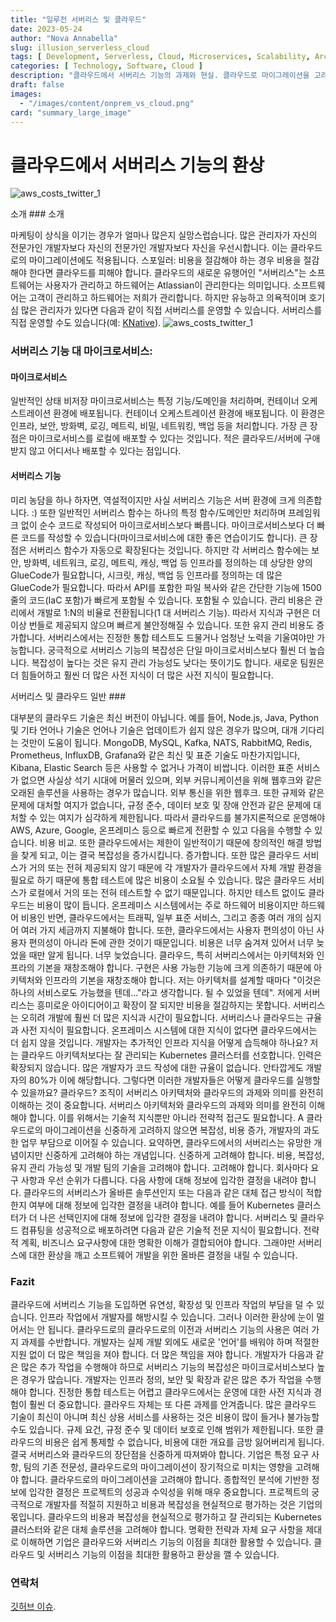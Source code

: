 ```yaml
---
title: "일루전 서버리스 및 클라우드"
date: 2023-05-24
author: "Nova Annabella"
slug: illusion_serverless_cloud
tags: [ Development, Serverless, Cloud, Microservices, Scalability, Architecture, Infrastructure ]
categories: [ Technology, Software, Cloud ]
description: "클라우드에서 서버리스 기능의 과제와 현실. 클라우드로 마이그레이션을 고려하는 기업에게 귀중한 인사이트"
draft: false
images:
  - "/images/content/onprem_vs_cloud.png"
card: "summary_large_image"
---
```




# 클라우드에서 서버리스 기능의 환상

![aws_costs_twitter_1](/이미지/콘텐츠/온프레미스_vs_클라우드.png)

소개 ### 소개

마케팅이 상식을 이기는 경우가 얼마나 많은지 실망스럽습니다. 많은 관리자가 자신의 전문가인 개발자보다 자신의 전문가인 개발자보다 자신을 우선시합니다. 이는 클라우드로의 마이그레이션에도 적용됩니다. 스포일러: 비용을
절감해야 하는 경우 비용을 절감해야 한다면 클라우드를 피해야 합니다. 클라우드의 새로운 유행어인 "서버리스"는 소프트웨어는 사용자가 관리하고 하드웨어는 Atlassian이 관리한다는 의미입니다. 소프트웨어는 고객이
관리하고 하드웨어는 저희가 관리합니다. 하지만 유능하고 의욕적이며 호기심 많은 관리자가 있다면 다음과 같이 직접 서버리스를 운영할 수 있습니다. 서버리스를 직접 운영할 수도 있습니다(예:
[KNative](https://knative.dev)). ![aws_costs_twitter_1](/이미지/콘텐츠/aws_costs_twitter_1.png)

### 서버리스 기능 대 마이크로서비스:



#### 마이크로서비스

일반적인 상태 비저장 마이크로서비스는 특정 기능/도메인을 처리하며, 컨테이너 오케스트레이션 환경에 배포됩니다. 컨테이너 오케스트레이션 환경에 배포됩니다. 이 환경은 인프라, 보안, 방화벽, 로깅, 메트릭, 비밀,
네트워킹, 백업 등을 처리합니다. 가장 큰 장점은 마이크로서비스를 로컬에 배포할 수 있다는 것입니다. 적은 클라우드/서버에 구애받지 않고 어디서나 배포할 수 있다는 점입니다.

#### 서버리스 기능

미리 농담을 하나 하자면, 역설적이지만 사실 서버리스 기능은 서버 환경에 크게 의존합니다. :) 또한 일반적인 서버리스 함수는 하나의 특정 함수/도메인만 처리하며 프레임워크 없이 순수 코드로 작성되어
마이크로서비스보다 빠릅니다. 마이크로서비스보다 더 빠른 코드를 작성할 수 있습니다(마이크로서비스에 대한 좋은 연습이기도 합니다). 큰 장점은 서버리스 함수가 자동으로 확장된다는 것입니다. 하지만 각 서버리스 함수에는
보안, 방화벽, 네트워크, 로깅, 메트릭, 캐싱, 백업 등 인프라를 정의하는 데 상당한 양의 GlueCode가 필요합니다, 시크릿, 캐싱, 백업 등 인프라를 정의하는 데 많은 GlueCode가 필요합니다. 따라서
API를 포함한 파일 복사와 같은 간단한 기능에 1500줄의 코드(IaC 포함)가 빠르게 포함될 수 있습니다. 포함될 수 있습니다. 관리 비용은 관리에서 개발로 1:N의 비율로 전환됩니다(1 대 서버리스 기능).
따라서 지식과 구현은 더 이상 번들로 제공되지 않으며 빠르게 불안정해질 수 있습니다. 또한 유지 관리 비용도 증가합니다. 서버리스에서는 진정한 통합 테스트도 드물거나 엄청난 노력을 기울여야만 가능합니다. 궁극적으로
서버리스 기능의 복잡성은 단일 마이크로서비스보다 훨씬 더 높습니다. 복잡성이 높다는 것은 유지 관리 가능성도 낮다는 뜻이기도 합니다. 새로운 팀원은 더 힘들어하고 훨씬 더 많은 사전 지식이 더 많은 사전 지식이
필요합니다.

서버리스 및 클라우드 일반 ###

대부분의 클라우드 기술은 최신 버전이 아닙니다. 예를 들어, Node.js, Java, Python 및 기타 언어나 기술은 언어나 기술은 업데이트가 쉽지 않은 경우가 많으며, 대개 기다리는 것만이 도움이 됩니다.
MongoDB, MySQL, Kafka, NATS, RabbitMQ, Redis, Prometheus, InfluxDB, Grafana와 같은 최신 및 표준 기술도 마찬가지입니다, Kibana, Elastic
Search 등은 사용할 수 없거나 가격이 비쌉니다. 이러한 표준 서비스가 없으면 사실상 석기 시대에 머물러 있으며, 외부 커뮤니케이션을 위해 웹후크와 같은 오래된 솔루션을 사용하는 경우가 많습니다. 외부 통신을
위한 웹후크. 또한 규제와 같은 문제에 대처할 여지가 없습니다, 규정 준수, 데이터 보호 및 장애 안전과 같은 문제에 대처할 수 있는 여지가 심각하게 제한됩니다. 따라서 클라우드를 불가지론적으로 운영해야 AWS,
Azure, Google, 온프레미스 등으로 빠르게 전환할 수 있고 다음을 수행할 수 있습니다. 비용 비교. 또한 클라우드에서는 제한이 일반적이기 때문에 창의적인 해결 방법을 찾게 되고, 이는 결국 복잡성을
증가시킵니다. 증가합니다. 또한 많은 클라우드 서비스가 거의 또는 전혀 제공되지 않기 때문에 각 개발자가 클라우드에서 자체 개발 환경을 필요로 하기 때문에 통합 테스트에 많은 비용이 소요될 수 있습니다. 많은
클라우드 서비스가 로컬에서 거의 또는 전혀 테스트할 수 없기 때문입니다. 하지만 테스트 없이도 클라우드는 비용이 많이 듭니다. 온프레미스 시스템에서는 주로 하드웨어 비용이지만 하드웨어 비용인 반면, 클라우드에서는
트래픽, 일부 표준 서비스, 그리고 종종 여러 개의 심지어 여러 가지 세금까지 지불해야 합니다. 또한, 클라우드에서는 사용자 편의성이 아닌 사용자 편의성이 아니라 돈에 관한 것이기 때문입니다. 비용은 너무 숨겨져
있어서 너무 늦었을 때만 알게 됩니다. 너무 늦었습니다. 클라우드, 특히 서버리스에서는 아키텍처와 인프라의 기본을 재창조해야 합니다. 구현은 사용 가능한 기능에 크게 의존하기 때문에 아키텍처와 인프라의 기본을
재창조해야 합니다. 저는 아키텍처를 설계할 때마다 "이것은 하나의 서비스로도 가능했을 텐데..."라고 생각합니다. 될 수 있었을 텐데". 저에게 서버리스는 흥미로운 아이디어이고 확장이 잘 되지만 비용을 절감하지는
못합니다. 서버리스는 오히려 개발에 훨씬 더 많은 지식과 시간이 필요합니다. 서버리스나 클라우드는 규율과 사전 지식이 필요합니다. 온프레미스 시스템에 대한 지식이 없다면 클라우드에서는 더 쉽지 않을 것입니다.
개발자는 추가적인 인프라 지식을 어떻게 습득해야 하나요? 저는 클라우드 아키텍처보다는 잘 관리되는 Kubernetes 클러스터를 선호합니다. 인력은 확장되지 않습니다. 많은 개발자가 코드 작성에 대한 규율이
없습니다. 안타깝게도 개발자의 80%가 이에 해당합니다. 그렇다면 이러한 개발자들은 어떻게 클라우드를 실행할 수 있을까요? 클라우드? 조직이 서버리스 아키텍처와 클라우드의 과제와 의미를 완전히 이해하는 것이
중요합니다. 서버리스 아키텍처와 클라우드의 과제와 의미를 완전히 이해해야 합니다. 이를 위해서는 기술적 지식뿐만 아니라 전략적 접근도 필요합니다. A 클라우드로의 마이그레이션을 신중하게 고려하지 않으면 복잡성, 비용
증가, 개발자의 과도한 업무 부담으로 이어질 수 있습니다. 요약하면, 클라우드에서의 서버리스는 유망한 개념이지만 신중하게 고려해야 하는 개념입니다. 신중하게 고려해야 합니다. 비용, 복잡성, 유지 관리 가능성 및
개발 팀의 기술을 고려해야 합니다. 고려해야 합니다. 회사마다 요구 사항과 우선 순위가 다릅니다. 다음 사항에 대해 정보에 입각한 결정을 내려야 합니다. 클라우드의 서버리스가 올바른 솔루션인지 또는 다음과 같은 대체
접근 방식이 적합한지 여부에 대해 정보에 입각한 결정을 내려야 합니다. 예를 들어 Kubernetes 클러스터가 더 나은 선택인지에 대해 정보에 입각한 결정을 내려야 합니다. 서버리스 및 클라우드 컴퓨팅을
성공적으로 배포하려면 다음과 같은 기술적 전문 지식이 필요합니다. 전략적 계획, 비즈니스 요구사항에 대한 명확한 이해가 결합되어야 합니다. 그래야만 서버리스에 대한 환상을 깨고 소프트웨어 개발을 위한 올바른 결정을
내릴 수 있습니다.

### Fazit

클라우드에 서버리스 기능을 도입하면 유연성, 확장성 및 인프라 작업의 부담을 덜 수 있습니다. 인프라 작업에서 개발자를 해방시킬 수 있습니다. 그러나 이러한 환상에 눈이 멀어서는 안 됩니다. 클라우드로의 클라우드로의
이전과 서버리스 기능의 사용은 여러 가지 과제를 수반합니다. 개발자는 실제 개발 외에도 새로운 '언어'를 배워야 하며 적절한 지원 없이 더 많은 책임을 져야 합니다. 더 많은 책임을 져야 합니다. 개발자가 다음과
같은 많은 추가 작업을 수행해야 하므로 서버리스 기능의 복잡성은 마이크로서비스보다 높은 경우가 많습니다. 개발자는 인프라 정의, 보안 및 확장과 같은 많은 추가 작업을 수행해야 합니다. 진정한 통합 테스트는 어렵고
클라우드에서는 운영에 대한 사전 지식과 경험이 훨씬 더 중요합니다. 클라우드 자체는 또 다른 과제를 안겨줍니다. 많은 클라우드 기술이 최신이 아니며 최신 상용 서비스를 사용하는 것은 비용이 많이 들거나 불가능할
수도 있습니다. 규제 요건, 규정 준수 및 데이터 보호로 인해 범위가 제한됩니다. 또한 클라우드의 비용은 쉽게 통제할 수 없습니다, 비용에 대한 개요를 금방 잃어버리게 됩니다. 결국 서버리스와 클라우드의 장단점을
신중하게 따져봐야 합니다. 기업은 특정 요구 사항, 팀의 기존 전문성, 클라우드로의 마이그레이션이 장기적으로 미치는 영향을 고려해야 합니다. 클라우드로의 마이그레이션을 고려해야 합니다. 종합적인 분석에 기반한 정보에
입각한 결정은 프로젝트의 성공과 수익성을 위해 매우 중요합니다. 프로젝트의 궁극적으로 개발자를 적절히 지원하고 비용과 복잡성을 현실적으로 평가하는 것은 기업의 몫입니다. 클라우드의 비용과 복잡성을 현실적으로
평가하고 잘 관리되는 Kubernetes 클러스터와 같은 대체 솔루션을 고려해야 합니다. 명확한 전략과 자체 요구 사항을 제대로 이해하면 기업은 클라우드와 서버리스 기능의 이점을 최대한 활용할 수 있습니다. 클라우드
및 서버리스 기능의 이점을 최대한 활용하고 환상을 깰 수 있습니다.

### 연락처

[깃허브 이슈](https://github.com/NovaAnnabella/the_unspoken/issues/new/choose).
